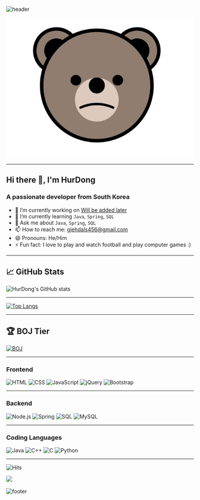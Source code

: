 ![header](https://capsule-render.vercel.app/api?type=slice&color=87CEFA&height=200&section=header&text=HurDong's%20Github&fontSize=70&animation=twinkling)
 

<p align="center">
  <img src="https://github.com/HurDong/img/blob/main/github_banner.jpg" alt="Banner Image">
</p>

---
## Hi there 👋, I'm HurDong

### A passionate developer from South Korea

- 🔭 I’m currently working on [ Will be added later ](https://github.com/HurDong)
- 🌱 I’m currently learning `Java`, `Spring`, `SQL`
- 💬 Ask me about `Java`, `Spring`, `SQL`
- 📫 How to reach me: [gjehdals456@gmail.com](mailto:gjehdals456@gmail.com)
- 😄 Pronouns: He/Him
- ⚡ Fun fact: I love to play and watch football and play computer games :)

---

## 📈 GitHub Stats

![HurDong's GitHub stats](https://github-readme-stats.vercel.app/api?username=HurDong&show_icons=true&theme=highcontrast)

---

[![Top Langs](https://github-readme-stats.vercel.app/api/top-langs/?username=HurDong&layout=compact)](https://github.com/anuraghazra/github-readme-stats)

---

## 🏆 BOJ Tier

[![BOJ](http://mazassumnida.wtf/api/v2/generate_badge?boj=gjehdals456)](https://www.acmicpc.net/user/gjehdals456)

---

### Frontend

![HTML](https://img.shields.io/badge/-HTML-E34F26?style=flat&logo=html5&logoColor=white)
![CSS](https://img.shields.io/badge/-CSS-1572B6?style=flat&logo=css3&logoColor=white)
![JavaScript](https://img.shields.io/badge/-JavaScript-F7DF1E?style=flat&logo=javascript&logoColor=black)
![jQuery](https://img.shields.io/badge/-jQuery-0769AD?style=flat&logo=jquery&logoColor=white)
![Bootstrap](https://img.shields.io/badge/-Bootstrap-563D7C?style=flat&logo=bootstrap&logoColor=white)

---

### Backend

![Node.js](https://img.shields.io/badge/-Node.js-339933?style=flat&logo=node.js&logoColor=white)
![Spring](https://img.shields.io/badge/-Spring-6DB33F?style=flat&logo=spring&logoColor=white)
![SQL](https://img.shields.io/badge/-SQL-4479A1?style=flat&logo=sql&logoColor=white)
![MySQL](https://img.shields.io/badge/-MySQL-4479A1?style=flat&logo=mysql&logoColor=white)

---

### Coding Languages

![Java](https://img.shields.io/badge/-Java-007396?style=flat&logo=java&logoColor=white)
![C++](https://img.shields.io/badge/-C++-00599C?style=flat&logo=c%2B%2B&logoColor=white)
![C](https://img.shields.io/badge/-C-A8B9CC?style=flat&logo=c&logoColor=white)
![Python](https://img.shields.io/badge/-Python-3776AB?style=flat&logo=python&logoColor=white)

---

![Hits](https://hits.seeyoufarm.com/api/count/incr/badge.svg?url=https://github.com/HurDong)

<img src="https://user-images.githubusercontent.com/73097560/115834477-dbab4500-a447-11eb-908a-139a6edaec5c.gif"> 

![footer](https://capsule-render.vercel.app/api?type=slice&color=FFB6C1&height=200&section=footer)


